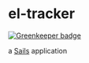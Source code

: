 # el-tracker

[![Greenkeeper badge](https://badges.greenkeeper.io/lucasconstantino/sails-tracker.svg)](https://greenkeeper.io/)

a [Sails](http://sailsjs.org) application
